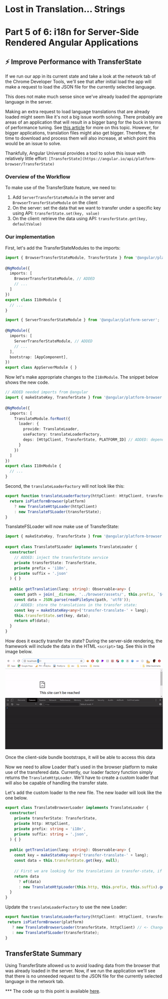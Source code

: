 # Lost in Translation... Strings
# Part 5 of 6: i18n for Server-Side Rendered Angular Applications

## ⚡️ Improve Performance with TransferState

If we run our app in its current state and take a look at the network tab of the Chrome Developer Tools, we'll see that after initial load the app will make a request to load the JSON file for the currently selected language.

This does not make much sense since we've already loaded the appropriate language in the server.

Making an extra request to load language translations that are already loaded might seem like it's not a big issue worth solving. There probably are areas of an application that will result in a bigger bang for the buck in terms of performance tuning. See [this article](https://christianlydemann.com/the-complete-guide-to-angular-load-time-optimization/) for more on this topic. However, for bigger applications, translation files might also get bigger. Therefore, the time to download and process them will also increase, at which point this would be an issue to solve.

Thankfully, Angular Universal provides a tool to solve this issue with relatively little effort: `[TransferState](https://angular.io/api/platform-browser/TransferState)`

### Overview of the Workflow

To make use of the TransferState feature, we need to:
1. Add `ServerTransferStateModule` in the server and `BrowserTransferStateModule` on the client
2. On the server: set the data that we want to transfer under a specific key using API: `transferState.set(key, value)`
3. On the client: retrieve the data using API: `transferState.get(key, defaultValue)`

### Our implementation
First, let's add the TransferStateModules to the imports:
```ts
import { BrowserTransferStateModule, TransferState } from '@angular/platform-browser';

@NgModule({
  imports: [
    BrowserTransferStateModule, // ADDED
    // ...
  ]
})
export class I18nModule {
  // ...
}
```
```ts
import { ServerTransferStateModule } from '@angular/platform-server';

@NgModule({
  imports: [
    ServerTransferStateModule, // ADDED
    // ...
  ],
  bootstrap: [AppComponent],
})
export class AppServerModule { }
```

Now let's make appropriate changes to the `I18nModule`. The snippet below shows the new code.

```ts
// ADDED needed imports from @angular
import { makeStateKey, TransferState } from '@angular/platform-browser';

@NgModule({
  imports: [
    TranslateModule.forRoot({
      loader: {
        provide: TranslateLoader,
        useFactory: translateLoaderFactory,
        deps: [HttpClient, TransferState, PLATFORM_ID] // ADDED: dependency for the factory func
      }
    })
  ]
})
export class I18nModule {
  // ...
}
```

Second, the `translateLoaderFactory` will not look like this:

```ts
export function translateLoaderFactory(httpClient: HttpClient, transferState: TransferState, platform: any) {
  return isPlatformBrowser(platform)
    ? new TranslateHttpLoader(httpClient)
    : new TranslateFSLoader(transferState);
}
```

TranslateFSLoader will now make use of TransferState:

```ts
import { makeStateKey, TransferState } from '@angular/platform-browser';

export class TranslateFSLoader implements TranslateLoader {
  constructor(
    // ADDED: inject the transferState service
    private transferState: TransferState,
    private prefix = 'i18n',
    private suffix = '.json'
  ) { }

  public getTranslation(lang: string): Observable<any> {
    const path = join(__dirname, '../browser/assets/', this.prefix, `${lang}${this.suffix}`);
    const data = JSON.parse(readFileSync(path, 'utf8'));
    // ADDED: store the translations in the transfer state:
    const key = makeStateKey<any>('transfer-translate-' + lang);
    this.transferState.set(key, data);
    return of(data);
  }
}
```

How does it exactly transfer the state? During the server-side rendering, the framework will include the data in the HTML `<script>` tag. See this in the image below.

![Transfer State in Action](./resources/transfer-state.gif)

Once the client-side bundle bootstraps, it will be able to access this data

Now we need to allow Loader that's used in the browser platform to make use of the transfered data. Currently, our loader factory function simply returns the `TranslateHttpLoader`. We'll have to create a custom loader that will also be capable of handling the transfer state.

Let's add the custom loader to the new file. The new loader will look like the one below.

```ts
export class TranslateBrowserLoader implements TranslateLoader {
  constructor(
    private transferState: TransferState,
    private http: HttpClient,
    private prefix: string = 'i18n',
    private suffix: string = '.json',
  ) { }
  
  public getTranslation(lang: string): Observable<any> {
    const key = makeStateKey<any>('transfer-translate-' + lang);
    const data = this.transferState.get(key, null);

    // First we are looking for the translations in transfer-state, if none found, http load as fallback
    return data
      ? of(data)
      : new TranslateHttpLoader(this.http, this.prefix, this.suffix).getTranslation(lang);
  }
}
```
 Update the `translateLoaderFactory` to use the new Loader:

 ```ts
 export function translateLoaderFactory(httpClient: HttpClient, transferState: TransferState, platform: any) {
  return isPlatformBrowser(platform)
    ? new TranslateBrowserLoader(transferState, httpClient) // <- Changed
    : new TranslateFSLoader(transferState);
}
 ```

## TransferState Summary

Using TransferState allowed us to avoid loading data from the browser that was already loaded in the server. 
Now, if we run the application we'll see that there is no unneeded request to the JSON file for the currently selected language in the network tab.

*** The code up to this point is available [here](https://github.com/DmitryEfimenko/ssr-with-i18n/tree/step-6).

